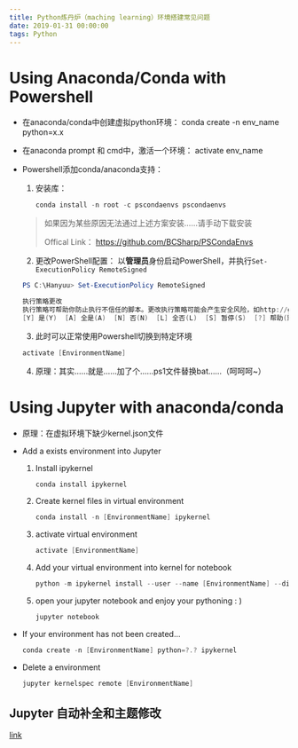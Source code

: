 ```yaml
---
title: Python炼丹炉（maching learning）环境搭建常见问题
date: 2019-01-31 00:00:00
tags: Python
---
```

# Using Anaconda/Conda with Powershell

* 在anaconda/conda中创建虚拟python环境：
  conda create -n env_name python=x.x

* 在anaconda prompt 和 cmd中，激活一个环境：
  activate env_name

* Powershell添加conda/anaconda支持：
  1. 安装库：
      ``` powershell
      conda install -n root -c pscondaenvs pscondaenvs
      ```

    > 如果因为某些原因无法通过上述方案安装……请手动下载安装
    >
    > Offical Link： https://github.com/BCSharp/PSCondaEnvs

  2. 更改PowerShell配置：
      以**管理员**身份启动PowerShell，并执行```Set-ExecutionPolicy RemoteSigned```

    ``` powershell
    PS C:\Hanyuu> Set-ExecutionPolicy RemoteSigned

    执行策略更改
    执行策略可帮助你防止执行不信任的脚本。更改执行策略可能会产生安全风险，如http://go.microsoft.com/fwlink/?LinkID=135170 中的 about_Execution_Policies帮助主题所述。是否要更改执行策略?
    [Y] 是(Y)  [A] 全是(A)  [N] 否(N)  [L] 全否(L)  [S] 暂停(S)  [?] 帮助(默认值为“N”):Y
    ```

  3. 此时可以正常使用Powershell切换到特定环境

  ``` powershell
  activate [EnvironmentName]
  ```

  4. 原理：其实……就是……加了个……ps1文件替换bat……（呵呵呵~）


# Using Jupyter with anaconda/conda

*   原理：在虚拟环境下缺少kernel.json文件

*   Add a exists environment into Jupyter

    1.  Install ipykernel

        ```powershell
        conda install ipykernel
        ```
    2.  Create kernel files in virtual environment

        ```powershell
        conda install -n [EnvironmentName] ipykernel
        ```
    3.  activate virtual environment

        ```powershell
        activate [EnvironmentName]
        ```
    4.  Add your virtual environment into kernel for notebook

        ```powershell
        python -m ipykernel install --user --name [EnvironmentName] --display-name [EnvironmentDisplayName]
        ```
    5.  open your jupyter notebook and enjoy your pythoning : )

        ``` powershell
        jupyter notebook
        ```
*   If your environment has not been created...

    ``` powershell
    conda create -n [EnvironmentName] python=?.? ipykernel
    ```
*   Delete a environment

    ``` powershell
    jupyter kernelspec remote [EnvironmentName]
    ```
## Jupyter 自动补全和主题修改
[link](https://www.cnblogs.com/qiuxirufeng/p/9609031.html)
